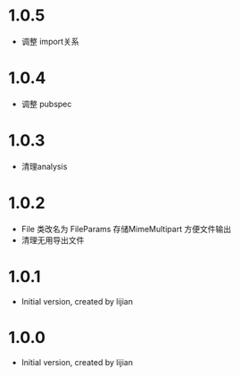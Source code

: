 # 1.0.5

- 调整 import关系

# 1.0.4

- 调整 pubspec

# 1.0.3

- 清理analysis

# 1.0.2

- File 类改名为 FileParams 存储MimeMultipart 方便文件输出
- 清理无用导出文件

# 1.0.1

- Initial version, created by lijian

# 1.0.0

- Initial version, created by lijian

